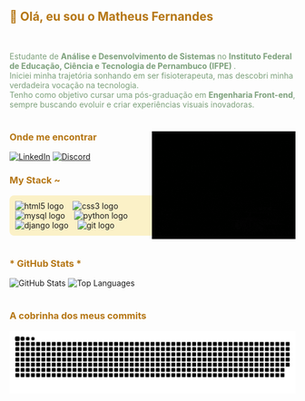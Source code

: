 <h2 style="color:#B57614">👋 Olá, eu sou o Matheus Fernandes</h2><br>

<p style="color:#7CA07B">
Estudante de <strong> Análise e Desenvolvimento de Sistemas </strong> no <strong> Instituto Federal de Educação, Ciência e Tecnologia de Pernambuco (IFPE) </strong>. <br>
Iniciei minha trajetória sonhando em ser fisioterapeuta, mas descobri minha verdadeira vocação na tecnologia. <br>
Tenho como objetivo cursar uma pós-graduação em <strong> Engenharia Front-end</strong>, sempre buscando evoluir e criar experiências visuais inovadoras.
</p>

#

<img align="right" alt="" height="190px" src="./imagem/esperandocorrespondencia.gif">

<h3 align="left" style="color:#B57614"> Onde me encontrar </h3>

[![LinkedIn](https://img.shields.io/badge/-LinkedIn-7CA07B?style=for-the-badge&logo=linkedin&logoColor=FBF1C7)](https://www.linkedin.com/in/matheusdesouzafernandes/)
[![Discord](https://img.shields.io/badge/-Discord-7CA07B?style=for-the-badge&logo=discord&logoColor=FBF1C7)](https://discordapp.com/users/mfernandes//)

<h3 align="left" style="color:#B57614">My Stack ~</h3>

<div align="left" style="background-color:#FBF1C7; padding:10px; border-radius:8px;">
  <img src="https://cdn.jsdelivr.net/gh/devicons/devicon/icons/html5/html5-original.svg" height="25" alt="html5 logo" />
  <img width="8" />
  <img src="https://cdn.jsdelivr.net/gh/devicons/devicon/icons/css3/css3-original.svg" height="25" alt="css3 logo" />
  <img width="8" />
  <img src="https://cdn.jsdelivr.net/gh/devicons/devicon/icons/mysql/mysql-original.svg" height="25" alt="mysql logo" />
  <img width="8" />
  <img src="https://cdn.jsdelivr.net/gh/devicons/devicon/icons/python/python-original.svg" height="25" alt="python logo" />
  <img width="8" />
  <img src="https://cdn.jsdelivr.net/gh/devicons/devicon/icons/django/django-plain.svg" height="25" alt="django logo" />
  <img width="8" />
  <img src="https://cdn.jsdelivr.net/gh/devicons/devicon/icons/git/git-original.svg" height="25" alt="git logo" />
  <img width="8" />
</div>


#

<h3 style="color:#B57614"> * GitHub Stats * </h3>
  
<p>
<img src="https://github-readme-stats.vercel.app/api?username=matheus-fernandes-dev&show_icons=true&theme=gruvbox_light" alt="GitHub Stats" />
<img src="https://github-readme-stats.vercel.app/api/top-langs/?username=matheus-fernandes-dev&layout=compact&theme=gruvbox_light" alt="Top Languages" />
</p>

#

<h3 style="color:#B57614"> A cobrinha dos meus commits </h3>

<picture align="center">
  <source media="(prefers-color-scheme: dark)" srcset="https://raw.githubusercontent.com/mari4souza/mari4souza/output/github-contribution-grid-snake-dark.svg">
  <source media="(prefers-color-scheme: light)" srcset="https://raw.githubusercontent.com/mari4souza/mari4souza/output/github-contribution-grid-snake-light.svg">
  <img align="center" alt="github contribution grid snake animation" src="https://raw.githubusercontent.com/mari4souza/mari4souza/output/github-contribution-grid-snake.svg?color=7CA07B&snake=FBF1C7&stroke=B57614">
</picture>

